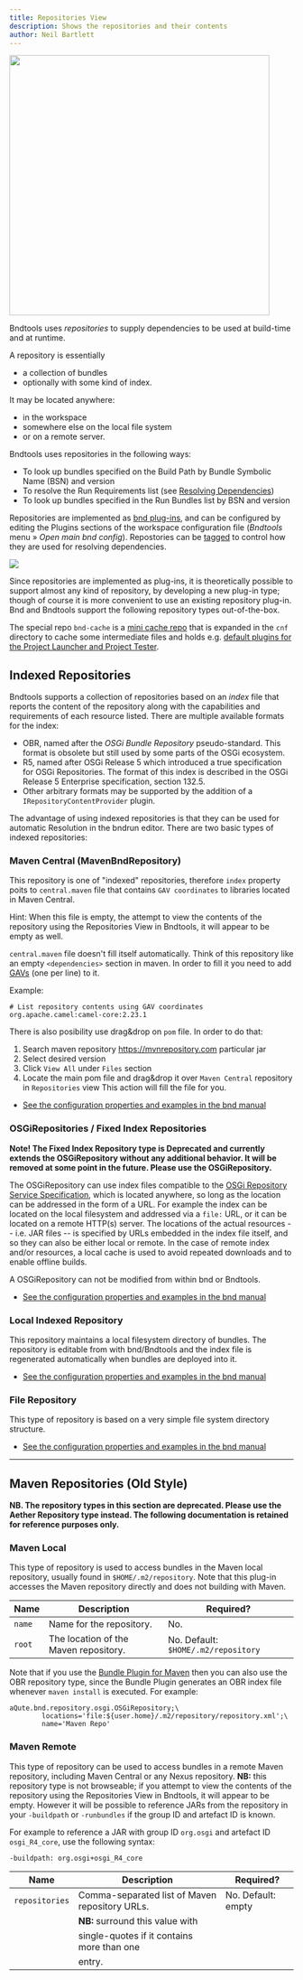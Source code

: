 ```yaml
---
title: Repositories View
description: Shows the repositories and their contents
author: Neil Bartlett
---
```


<img src="/images/repositories-view.png" style="width:461px" class="view">

Bndtools uses *repositories* to supply dependencies to be used at build-time and at runtime. 

A repository is essentially 

- a collection of bundles
- optionally with some kind of index. 

It may be located anywhere: 
- in the workspace
- somewhere else on the local file system
- or on a remote server.

Bndtools uses repositories in the following ways:

* To look up bundles specified on the Build Path by Bundle Symbolic Name (BSN) and version
* To resolve the Run Requirements list (see [Resolving Dependencies](https://bnd.bndtools.org/chapters/250-resolving.html#resolving-in-bndtools))
* To look up bundles specified in the Run Bundles list by BSN and version

Repositories are implemented as [bnd plug-ins](https://bnd.bndtools.org/chapters/870-plugins.html), and can be configured by editing the Plugins sections of the workspace configuration file (*Bndtools* menu » *Open main bnd config*).
Repostories can be [tagged](https://bnd.bndtools.org/chapters/870-plugins.html#tagging-of-repository-plugins) to control how they are used for resolving dependencies.


![](/images/concepts/repositories01.png)

Since repositories are implemented as plug-ins, it is theoretically possible to support almost any kind of repository, by developing a new plug-in type; though of course it is more convenient to use an existing repository plug-in. Bnd and Bndtools support the following repository types out-of-the-box.

The special repo `bnd-cache` is a [mini cache repo](https://bnd.bndtools.org/chapters/150-build.html#the-cnfcache-directory) that is expanded in the `cnf` directory to cache some intermediate files and holds e.g. [default plugins for the Project Launcher and Project Tester](https://bnd.bndtools.org/chapters/150-build.html#overriding-the-plugins).

## Indexed Repositories

Bndtools supports a collection of repositories based on an _index_ file that reports the content of the repository along with the capabilities and requirements of each resource listed. There are multiple available formats for the index:

* OBR, named after the _OSGi Bundle Repository_ pseudo-standard. This format is obsolete but still used by some parts of the OSGi ecosystem.
* R5, named after OSGi Release 5 which introduced a true specification for OSGi Repositories. The format of this index is described in the OSGi Release 5 Enterprise specification, section 132.5.
* Other arbitrary formats may be supported by the addition of a `IRepositoryContentProvider` plugin.

The advantage of using indexed repositories is that they can be used for automatic Resolution in the bndrun editor. There are two basic types of indexed repositories:

### Maven Central (MavenBndRepository)

This repository is one of "indexed" repositories, therefore `index` property poits to `central.maven` file that contains `GAV coordinates` to libraries located in Maven Central.

Hint: When this file is empty, the attempt to view the contents of the repository using the Repositories View in Bndtools, it will appear to be empty as well. 

`central.maven` file doesn't fill itself automatically. Think of this repository like an empty `<dependencies>` section in maven.
In order to fill it you need to add [GAVs](https://bnd.bndtools.org/plugins/maven.html#coordinates--terminology) (one per line) to it.

Example:
```
# List repository contents using GAV coordinates
org.apache.camel:camel-core:2.23.1
```

There is also posibility use drag&drop on `pom` file. 
In order to do that:
1. Search maven repository https://mvnrepository.com particular jar
2. Select desired version
3. Click `View All` under `Files` section
4. Locate the main pom file and drag&drop it over `Maven Central` repository in `Repositories` view
This action will fill the file for you.

- [See the configuration properties and examples in the bnd manual](https://bnd.bndtools.org/plugins/maven.html)


### OSGiRepositories / Fixed Index Repositories

**Note! The Fixed Index Repository type is Deprecated and currently extends the OSGiRepository without any additional behavior. It will be removed at some point in the future. Please use the OSGiRepository.**

The OSGiRepository can use index files compatible to the [OSGi Repository Service Specification](https://osgi.org/specification/osgi.cmpn/7.0.0/service.repository.html#i3247820), which is located anywhere, so long as the location can be addressed in the form of a URL. For example the index can be located on the local filesystem and addressed via a `file:` URL, or it can be located on a remote HTTP(s) server. The locations of the actual resources -- i.e. JAR files -- is specified by URLs embedded in the index file itself, and so they can also be either local or remote. In the case of remote index and/or resources, a local cache is used to avoid repeated downloads and to enable offline builds.

A OSGiRepository can not be modified from within bnd or Bndtools.

- [See the configuration properties and examples in the bnd manual](https://bnd.bndtools.org/plugins/osgirepo.html)


### Local Indexed Repository

This repository maintains a local filesystem directory of bundles. The repository is editable from with bnd/Bndtools and the index file is regenerated automatically when bundles are deployed into it.

- [See the configuration properties and examples in the bnd manual](https://bnd.bndtools.org/plugins/localindexrepo.html)


### File Repository

This type of repository is based on a very simple file system directory structure. 

- [See the configuration properties and examples in the bnd manual](https://bnd.bndtools.org/plugins/filerepo.html)

<hr />

## Maven Repositories (Old Style)


**NB. The repository types in this section are deprecated. Please use the Aether Repository type instead. The following documentation is retained for reference purposes only.**

### Maven Local

This type of repository is used to access bundles in the Maven local repository, usually found in `$HOME/.m2/repository`. Note that this plug-in accesses the Maven repository directly and does not building with Maven.

| Name    | Description                                  | Required?                                   |  
|---------|----------------------------------------------|---------------------------------------------|
|`name`   |  Name for the repository.                    | No.                                         |
|`root`   |  The location of the Maven repository.       | No. Default: `$HOME/.m2/repository`         |


Note that if you use the [Bundle Plugin for Maven](https://felix.apache.org/documentation/subprojects/apache-felix-maven-bundle-plugin-bnd.html) then you can also use the OBR repository type, since the Bundle Plugin generates an OBR index file whenever `maven install` is executed. For example:

    aQute.bnd.repository.osgi.OSGiRepository;\
            locations='file:${user.home}/.m2/repository/repository.xml';\
            name='Maven Repo'


### Maven Remote

This type of repository can be used to access bundles in a remote Maven repository, including Maven Central or any Nexus repository. **NB:** this repository type is not browseable; if you attempt to view the contents of the repository using the Repositories View in Bndtools, it will appear to be empty. However it will be possible to reference JARs from the repository in your `-buildpath` or `-runbundles` if the group ID and artefact ID is known.

For example to reference a JAR with group ID `org.osgi` and artefact ID `osgi_R4_core`, use the following syntax:

	-buildpath: org.osgi+osgi_R4_core

| Name    | Description                                  | Required?                                   |  
|---------|----------------------------------------------|---------------------------------------------|
|`repositories` | Comma-separated list of Maven repository URLs.  | No. Default: empty | 
|               | **NB:** surround this value with | |
|               | single-quotes if it contains more than one | |
|               |entry. | |


